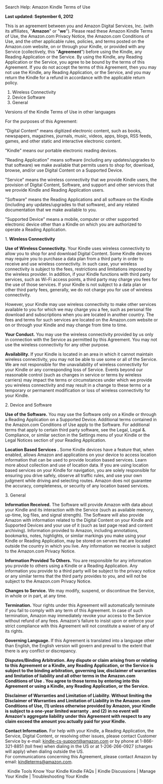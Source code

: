 Search Help: Amazon Kindle Terms of Use

**Last updated: September 6, 2012**

This is an agreement between you and Amazon Digital Services, Inc. (with its affiliates, "**Amazon**" or "**we**"). Please read these Amazon Kindle Terms of Use, the Amazon.com Privacy Notice, the Amazon.com Conditions of Use, and the other applicable rules, policies, and terms posted on the Amazon.com website, on or through your Kindle, or provided with any Service (collectively, this "**Agreement**") before using the Kindle, any Reading Application or the Service. By using the Kindle, any Reading Application or the Service, you agree to be bound by the terms of this Agreement. If you do not accept the terms of this Agreement, then you may not use the Kindle, any Reading Application, or the Service, and you may return the Kindle for a refund in accordance with the applicable return policy.  

1.  Wireless Connectivity
2.  Device Software
3.  General

Versions of the Kindle Terms of Use in other languages

For the purposes of this Agreement:

  
"Digital Content" means digitized electronic content, such as books, newspapers, magazines, journals, music, videos, apps, blogs, RSS feeds, games, and other static and interactive electronic content.

  
"Kindle" means our portable electronic reading devices.

  
"Reading Application" means software (including any updates/upgrades to that software) we make available that permits users to shop for, download, browse, and/or use Digital Content on a Supported Device.

  
"Service" means the wireless connectivity that we provide Kindle users, the provision of Digital Content, Software, and support and other services that we provide Kindle and Reading Application users.

  
"Software" means the Reading Applications and all software on the Kindle (including any updates/upgrades to that software), and any related documentation that we make available to you.

  
"Supported Device" means a mobile, computer or other supported electronic device other than a Kindle on which you are authorized to operate a Reading Application.

1\. **Wireless Connectivity**

**Use of Wireless Connectivity.** Your Kindle uses wireless connectivity to allow you to shop for and download Digital Content. Some Kindle devices may require you to purchase a data plan from a third party in order to receive and use wireless connectivity. In such case, your wireless connectivity is subject to the fees, restrictions and limitations imposed by the wireless provider. In addition, if your Kindle functions with third party services, such as Wi-Fi access points, a third party may charge you fees for the use of those services. If your Kindle is not subject to a data plan or other third party fees, generally, we do not charge you for use of wireless connectivity.

However, your Kindle may use wireless connectivity to make other services available to you for which we may charge you a fee, such as personal file download and subscriptions when you are located in another country. The fees and terms for such services are located on the Amazon.com website or on or through your Kindle and may change from time to time.  
  
**Your Conduct.** You may use the wireless connectivity provided by us only in connection with the Service as permitted by this Agreement. You may not use the wireless connectivity for any other purpose.  
  
**Availability.** If your Kindle is located in an area in which it cannot maintain wireless connectivity, you may not be able to use some or all of the Service. We are not responsible for the unavailability of wireless connectivity for your Kindle or any corresponding loss of Service. Events beyond our reasonable control (such as changes in service or terms by wireless carriers) may impact the terms or circumstances under which we provide you wireless connectivity and may result in a change to these terms or a temporary or permanent modification or loss of wireless connectivity for your Kindle.

2\. Device and Software

**Use of the Software.** You may use the Software only on a Kindle or through a Reading Application on a Supported Device. Additional terms contained in the Amazon.com Conditions of Use apply to the Software. For additional terms that apply to certain third party software, see the Legal, Legal &. Compliance, or similar section in the Settings menu of your Kindle or the Legal Notices section of your Reading Application.  
  
**Location Based Services** **.** Some Kindle devices have a feature that, when enabled, allows Amazon and applications on your device to access location information that can be used to provide location based services. Learn more about collection and use of location data. If you are using location based services on your Kindle for navigation, you are solely responsible for ensuring you drive safely, observe all traffic rules, and use your own judgment while driving and selecting routes. Amazon does not guarantee the accuracy, completeness, or security of any location based services.  

  
  

3\. General

**Information Received.** The Software will provide Amazon with data about your Kindle and its interaction with the Service (such as available memory, up-time, log files, and signal strength). The Software will also provide Amazon with information related to the Digital Content on your Kindle and Supported Devices and your use of it (such as last page read and content archiving). Information provided to Amazon, including annotations, bookmarks, notes, highlights, or similar markings you make using your Kindle or Reading Application, may be stored on servers that are located outside the country in which you live. Any information we receive is subject to the Amazon.com Privacy Notice.  
  
**Information Provided To Others.** You are responsible for any information you provide to others using a Kindle or a Reading Application. Any information you provide to a third party will be subject to the privacy notice or any similar terms that the third party provides to you, and will not be subject to the Amazon.com Privacy Notice.  
  
**Changes to Service.** We may modify, suspend, or discontinue the Service, in whole or in part, at any time.  
  
**Termination.** Your rights under this Agreement will automatically terminate if you fail to comply with any term of this Agreement. In case of such termination, Amazon may immediately revoke your access to the Service without refund of any fees. Amazon's failure to insist upon or enforce your strict compliance with this Agreement will not constitute a waiver of any of its rights.  
  
**Governing Language.** If this Agreement is translated into a language other than English, the English version will govern and prevail to the extent that there is any conflict or discrepancy.  
  
**Disputes/Binding Arbitration. Any dispute or claim arising from or relating to this Agreement or a Kindle, any Reading Application, or the Service is subject to the binding arbitration, governing law, disclaimer of warranties and limitation of liability and all other terms in the Amazon.com Conditions of Use** **. You agree to those terms by entering into this Agreement or using a Kindle, any Reading Application, or the Service.**  
  
**Disclaimer of Warranties and Limitation of Liability. Without limiting the Disclaimer of Warranties and Limitation of Liability in the Amazon.com Conditions of Use, (1) unless otherwise provided by Amazon, your Kindle is subject to a one-year limited warranty** **. and (2)** **in no event will Amazon's aggregate liability under this Agreement with respect to any claim exceed the amount you actually paid for your Kindle.**  

**Contact Information.** For help with your Kindle, a Reading Application, the Service, Digital Content, or resolving other issues, please contact Customer Service by e-mail: kindle-cs-support@amazon.com or by phone at 1-866-321-8851 (toll free) when dialing in the US or at 1-206-266-0927 (charges will apply) when dialing outside the US.  
For communications concerning this Agreement, please contact Amazon by email: kindleterms@amazon.com.

  Kindle Tools Know Your Kindle Kindle FAQs | Kindle Discussions | Manage Your Kindle | Troubleshooting Your Kindle